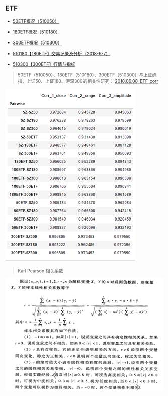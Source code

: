 ## ETF
* [50ETF概况（510050）](https://github.com/bitbyte27/PythonQuant/blob/master/ETF/50ETF/50ETF.md)
* [180ETF概况（510180）](https://github.com/bitbyte27/PythonQuant/blob/master/ETF/180ETF/180ETF.md)
* [300ETF概况（510300）](https://github.com/bitbyte27/PythonQuant/blob/master/ETF/300ETF/300ETF.md)

* [510180【180ETF】交易记录及分析（2018-6-7）](https://github.com/bitbyte27/PythonQuant/blob/master/ETF/510180_Transaction_Record_2018-6-7.md)
* [510300【300ETF】行情与指标](https://github.com/bitbyte27/PythonQuant/blob/master/ETF/2018.06.19_510300ETF/README.md)

> 50ETF（510050）、180ETF（510180）、300ETF（510300）与上证综指、上证50、上证180、沪深300的相关性研究：
> [2018.06.08_ETF_corr](http://nbviewer.jupyter.org/github/bitbyte27/PythonQuant/blob/master/ETF/2018.06.08_ETF_corr.ipynb)

![corr](corr.png)

> Karl Pearson 相关系数

![corr](correlation.jpg)

